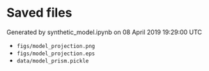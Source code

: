 # Saved files 


Generated by synthetic_model.ipynb on 08 April 2019 19:29:00 UTC

*  `figs/model_projection.png` 
*  `figs/model_projection.eps` 
*  `data/model_prism.pickle` 
